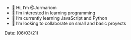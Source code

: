 - 👋 Hi, I’m @Jormariom
- 👀 I’m interested in learning programming
- 🌱 I’m currently learning JavaScript and Python
- 💞️ I’m looking to collaborate on small and basic proyects

Date: (06/03/21)

<!---
Jormariom/Jormariom is a ✨ special ✨ repository because its `README.md` (this file) appears on your GitHub profile.
You can click the Preview link to take a look at your changes.
--->
